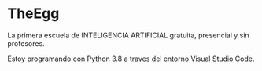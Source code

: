 # TheEgg

La primera escuela de INTELIGENCIA ARTIFICIAL gratuita, presencial y sin profesores.

Estoy programando con Python 3.8 a traves del entorno Visual Studio Code.
